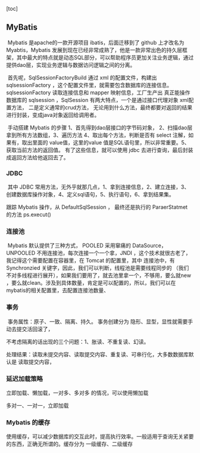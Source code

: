 [toc]

## MyBatis

​		Mybatis 是apache的一款开源项目 ibatis，后面迁移到了 github 上才改名为 Myabtis，Mybatis 发展到现在已经非常成熟了，他是一款非常出色的持久层框架，其中最大的特点就是动态SQL部分，可以帮助程序员更加关注业务逻辑，通过提供dao层，实现业务逻辑与数据访问逻辑之间的分离。

​		首先呢，SqlSessionFactoryBuild 通过 xml 的配置文件，构建出 sqlsessionFactory ，这个配置文件里，就需要包含数据库的连接信息。sqlsessionFactory 读取连接信息和 mapper 映射信息，工厂生产出 真正能操作数据库的 sqlsession ，SqlSession 有两大特点，一个是通过接口代理对象 xml配置方法， 二是定义通常的crud方法， 无论用到什么方法，最终都要对返回的结果进行封装，变成java对象返回给调用者。

​		手动搭建 Mybatis 的步骤 1、首先得到dao层接口的字节码对象， 2、扫描dao层拿到所有方法数组，3、遍历方法 4、取出每个方法，判断是否有 select 注解，如果有，取出里面的 value值，这里的value 值是SQL语句里，所以非常重要。5、获取当前方法的返回值。 有了这些信息，就可以使用 jdbc 去进行查询，最后封装成返回方法给他返回去了。

### JDBC

​		其中 JDBC 常用方法，无外乎就那几点，1、拿到连接信息，2、建立连接，3、创建数据库操作对象，4、定义sql语句，5、执行语句，6、拿到结果集。

跟踪 Mybatis 操作，从 DefaultSqlSession ， 最终还是执行的 ParaerStatmet 的方法 ps.execut()

### 连接池

​		Mybatis 默认提供了三种方式， POOLED 采用窜痛的 DataSource， UNPOOLED 不用连接池，每次连接一个一个拿，JNDI ，这个技术就很古老了，我记得这个需要配置在容器里，在 Tomcat 的配置里，其中 连接池中，有 Synchronzied 关键字，因此，我们可以判断，线程池是需要线程同步的 （我们不对多线程进行展开），如果我们要用了，就去池里拿一个，不够用，要么就new ，要么就clean。涉及到具体数量，肯定是可以配置的，所以，我们可以在mybatis的相关配置里，去配置连接池数量、

### 事务

​		事务属性：原子、一致、隔离、持久。  事务创建分为 隐形、显型，显性就需要手动去提交活回滚了，

不考虑隔离的话出现的三个问题：1、胀读、不重复读、幻读。

处理结果：读取未提交内容、读取提交内容、重复读、可串行化，大多数数据库默认是 读取提交内容，

### 延迟加载策略

立即加载、懒加载，一对多、多对多 的情况，可以使用懒加载

多对一、一对一，立即加载

### Mybatis 的缓存

使用缓存，可以减少数据库的交互此时，提高执行效率。一般适用于查询无关紧要的东西，正确无所谓的。缓存分为 一级缓存、二级缓存





